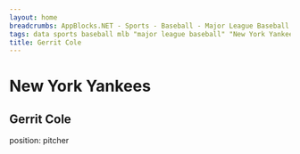 ```yaml
---
layout: home 
breadcrumbs: AppBlocks.NET - Sports - Baseball - Major League Baseball - New York Yankees - Gerrit Cole
tags: data sports baseball mlb "major league baseball" "New York Yankees" "new york" california
title: Gerrit Cole
---
```

# New York Yankees

## Gerrit Cole

position: pitcher
